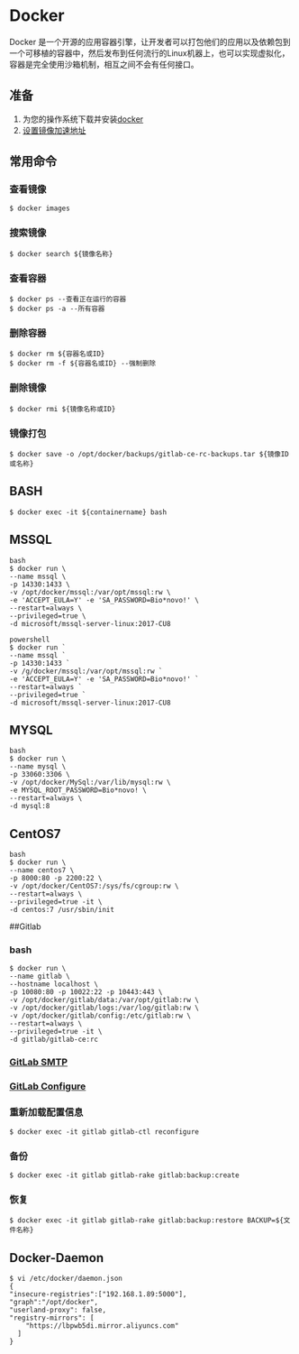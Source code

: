 # Docker
Docker 是一个开源的应用容器引擎，让开发者可以打包他们的应用以及依赖包到一个可移植的容器中，然后发布到任何流行的Linux机器上，也可以实现虚拟化，容器是完全使用沙箱机制，相互之间不会有任何接口。
## 准备
1. 为您的操作系统下载并安装[docker](https://docs.docker.com/)
2. [设置镜像加速地址](#Docker-Daemon)
## 常用命令
### 查看镜像
```
$ docker images
```
### 搜索镜像
```
$ docker search ${镜像名称}
```
### 查看容器
```
$ docker ps --查看正在运行的容器
$ docker ps -a --所有容器
```
### 删除容器
```
$ docker rm ${容器名或ID}
$ docker rm -f ${容器名或ID} --强制删除
```
### 删除镜像
```
$ docker rmi ${镜像名称或ID}
```
### 镜像打包
```
$ docker save -o /opt/docker/backups/gitlab-ce-rc-backups.tar ${镜像ID或名称}
```
## BASH
```
$ docker exec -it ${containername} bash
```
## MSSQL
```
bash
$ docker run \
--name mssql \
-p 14330:1433 \
-v /opt/docker/mssql:/var/opt/mssql:rw \
-e 'ACCEPT_EULA=Y' -e 'SA_PASSWORD=Bio*novo!' \
--restart=always \
--privileged=true \
-d microsoft/mssql-server-linux:2017-CU8
```
```
powershell
$ docker run `
--name mssql `
-p 14330:1433 `
-v /g/docker/mssql:/var/opt/mssql:rw `
-e 'ACCEPT_EULA=Y' -e 'SA_PASSWORD=Bio*novo!' `
--restart=always `
--privileged=true `
-d microsoft/mssql-server-linux:2017-CU8
```
## MYSQL
```
bash
$ docker run \
--name mysql \
-p 33060:3306 \
-v /opt/docker/MySql:/var/lib/mysql:rw \
-e MYSQL_ROOT_PASSWORD=Bio*novo! \
--restart=always \
-d mysql:8
```
## CentOS7
```
bash
$ docker run \
--name centos7 \
-p 8000:80 -p 2200:22 \
-v /opt/docker/CentOS7:/sys/fs/cgroup:rw \
--restart=always \
--privileged=true -it \
-d centos:7 /usr/sbin/init
```
##Gitlab
### bash
```
$ docker run \
--name gitlab \
--hostname localhost \
-p 10080:80 -p 10022:22 -p 10443:443 \
-v /opt/docker/gitlab/data:/var/opt/gitlab:rw \
-v /opt/docker/gitlab/logs:/var/log/gitlab:rw \
-v /opt/docker/gitlab/config:/etc/gitlab:rw \
--restart=always \
--privileged=true -it \
-d gitlab/gitlab-ce:rc
```
### [GitLab SMTP](https://docs.gitlab.com/omnibus/settings/smtp.html#jangosmtp)
### [GitLab Configure](https://docs.gitlab.com/omnibus/docker/README.html#doc-nav)
### 重新加载配置信息
```
$ docker exec -it gitlab gitlab-ctl reconfigure
```
### 备份
```
$ docker exec -it gitlab gitlab-rake gitlab:backup:create
```
### 恢复
```
$ docker exec -it gitlab gitlab-rake gitlab:backup:restore BACKUP=${文件名称}
```
## Docker-Daemon
```
$ vi /etc/docker/daemon.json
{
"insecure-registries":["192.168.1.89:5000"],
"graph":"/opt/docker",
"userland-proxy": false,
"registry-mirrors": [
    "https://lbpwb5di.mirror.aliyuncs.com"
  ]
}
```